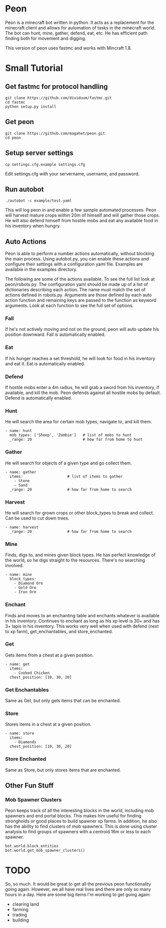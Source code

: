 Peon
====

Peon is a minecraft bot written in python. It acts as a replacement for the minecraft client and allows for automation of tasks in the minecraft world. The bot can hunt, mine, gather, defend, eat, etc. He has efficient path finding both for movement and digging.

This version of peon uses fastmc and works with Mincraft 1.8.


Small Tutorial
==============

## Get fastmc for protocol handling
```
git clone https://github.com/dividuum/fastmc.git
cd fastmc
python setup.py install
```

## Get peon
```
git clone https://github.com/magahet/peon.git
cd peon
```

## Setup server settings
```
cp settings.cfg.example settings.cfg
```

Edit settings.cfg with your servername, username, and password.

## Run autobot

```
./autobot -c example/test.yaml
```

This will log peon in and enable a few sample automated processes. Peon will harvest mature crops within 20m of himself and will gather those crops. He will also defend himself from hostile mobs and eat any available food in his inventory when hungry.

## Auto Actions

Peon is able to perform a number actions automatically, without blocking the main process. Using autobot.py, you can enable these actions and configure their settings with a configuration yaml file. Examples are available in the examples directory. 

The following are some of the actions available. To see the full list look at peon/robots.py. The configuration yaml should be made up of a list of dictionaries describing each action. The name must match the set of actions defined in robots.py. Arguments are those defined by each auto action function and remaining keys are passed to the function as keyword arguments. Look at each function to see the full set of options.


### Fall

If he's not actively moving and not on the ground, peon will auto update his position downward. Fall is automatically enabled.


### Eat

If his hunger reaches a set threshold, he will look for food in his inventory and eat it. Eat is automatically enabled.


### Defend

If hostile mobs enter a 4m radius, he will grab a sword from his inventory, if available, and kill the mob. Peon defends against all hostile mobs by default. Defend is automatically enabled.


### Hunt

He will search the area for certain mob types, navigate to, and kill them.

```
- name: hunt
  mob_types: ['Sheep', 'Zombie']   # list of mobs to hunt
  _range: 20                       # how far from home to hunt
```


### Gather

He will search for objects of a given type and go collect them.

```
- name: gather
  items:                    # list of items to gather
    - Stone
    - Sand
  _range: 20                # how far from home to search
```


### Harvest

He will search for grown crops or other block_types to break and collect. Can be used to cut down trees.

```
- name: harvest
  _range: 20                # how far from home to search
```


### Mine

Finds, digs to, and mines given block types. He has perfect knowledge of the world, so he digs straight to the resources. There's no searching involved.

```
- name: mine
  block_types:
    - Diamond Ore
    - Gold Ore
    - Iron Ore
```


### Enchant

Finds and moves to an enchanting table and enchants whatever is available in his inventory. Continues to enchant as long as his xp level is 30+ and has 3+ lapis in his inventory. This works very well when used with defend (next to xp farm), get_enchantables, and store_enchanted.


### Get

Gets items from a chest at a given position.
```
- name: get
  items:
    - Cooked Chicken
  chest_position: [10, 30, 20]
```


### Get Enchantables

Same as Get, but only gets items that can be enchanted.


### Store

Stores items in a chest at a given position.
```
- name: store
  items:
    - Diamonds
  chest_position: [10, 30, 20]
```

### Store Enchanted

Same as Store, but only stores items that are enchanted.


## Other Fun Stuff

### Mob Spawner Clusters

Peon keeps track of all the interesting blocks in the world, including mob spawners and end portal blocks. This makes him useful for finding strongholds or good places to build spawner xp farms. In addition, he also has the ability to find clusters of mob spawners. This is done using cluster analysis to find groups of spawners with a centroid 16m or less to each spawner.

```
bot.world.block_entities
bot.world.get_mob_spawner_clusters()
```


# TODO

So, so much. It would be great to get all the previous peon functionality going again. However, we all have real lives and there are only so many hours in a day. Here are some big items I'm working to get going again:

- clearing land
- farming
- trading
- building
